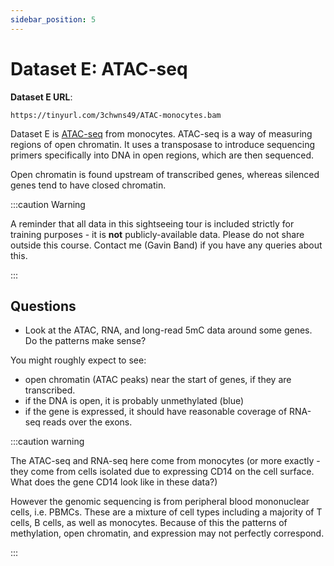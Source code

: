 ```yaml
---
sidebar_position: 5
---
```


# Dataset E: ATAC-seq

**Dataset E URL**:
```
https://tinyurl.com/3chwns49/ATAC-monocytes.bam
```

Dataset E is [ATAC-seq](https://en.wikipedia.org/wiki/ATAC-seq) from monocytes.  ATAC-seq is a way of measuring regions of open chromatin.
It uses a transposase to introduce sequencing primers specifically into DNA in open regions, which are then sequenced.

Open chromatin is found upstream of transcribed genes, whereas silenced genes tend to have closed chromatin.

:::caution Warning

A reminder that all data in this sightseeing tour is included strictly for training purposes - it is **not**
publicly-available data. Please do not share outside this course.
Contact me (Gavin Band) if you have any queries about this.

:::

## Questions

* Look at the ATAC, RNA, and long-read 5mC data around some genes.  Do the patterns make sense?

You might roughly expect to see:

- open chromatin (ATAC peaks) near the start of genes, if they are transcribed.
- if the DNA is open, it is probably unmethylated (blue)
- if the gene is expressed, it should have reasonable coverage of RNA-seq reads over the exons.

:::caution warning

The ATAC-seq and RNA-seq here come from monocytes (or more exactly - they come from cells isolated due to expressing
CD14 on the cell surface. What does the gene CD14 look like in these data?)

However the genomic sequencing is from peripheral blood mononuclear cells, i.e. PBMCs. These are a mixture of cell
types including a majority of T cells, B cells, as well as monocytes. Because of this the patterns of methylation, open
chromatin, and expression may not perfectly correspond.

:::
